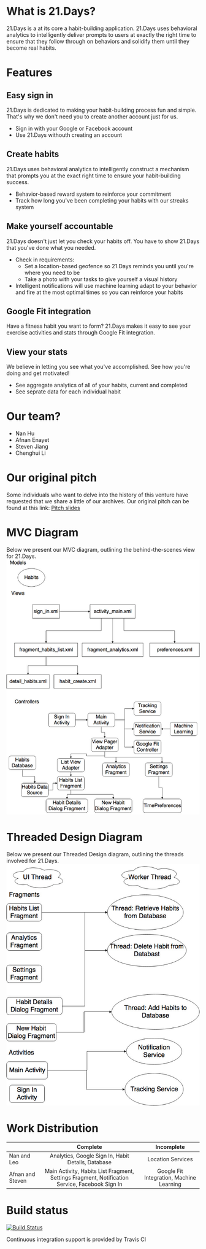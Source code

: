 # What is 21.Days?
21.Days is a at its core a habit-building application. 21.Days uses behavioral analytics to intelligently deliver prompts to users at exactly the right time to ensure that they follow through on behaviors and solidify them until they become real habits.

# Features
## Easy sign in
21.Days is dedicated to making your habit-building process fun and simple. That's why we don't need you to create another account just for us. 
- Sign in with your Google or Facebook account
- Use 21.Days withouth creating an account

## Create habits
21.Days uses behavioral analytics to intelligently construct a mechanism that prompts you at the exact right time to ensure your habit-building success.
- Behavior-based reward system to reinforce your commitment
- Track how long you've been completing your habits with our streaks system

## Make yourself accountable
21.Days doesn't just let you check your habits off. You have to show 21.Days that you've done what you needed.
- Check in requirements:
    - Set a location-based geofence so 21.Days reminds you until you're where you need to be
    - Take a photo with your tasks to give yourself a visual history
- Intelligent notifications will use machine learning adapt to your behavior and fire at the most optimal times so you can reinforce your habits

## Google Fit integration
Have a fitness habit you want to form? 21.Days makes it easy to see your exercise activities and stats through Google Fit integration.

## View your stats
We believe in letting you see what you've accomplished. See how you're doing and get motivated!
- See aggregate analytics of all of your habits, current and completed
- See seprate data for each individual habit

# Our team?
- Nan Hu
- Afnan Enayet
- Steven Jiang
- Chenghui Li

# Our original pitch
Some individuals who want to delve into the history of this venture have requested that we share a little of our archives. Our original pitch can be found at this link:
[Pitch slides](https://docs.google.com/presentation/d/1LqYHAFYNit3Wd_bE9uATRXGYYwExH9Xo0qOO0rtN3oY/edit#slide=id.p)

# MVC Diagram
Below we present our MVC diagram, outlining the behind-the-scenes view for 21.Days.
![alt text](https://raw.githubusercontent.com/afnanenayet/21.Days/master/docs/images/MVC.jpg?token=ARpKavc22tgoQx1jVjW6MulirliHG6tSks5YvZgIwA%3D%3D)

# Threaded Design Diagram
Below we present our Threaded Design diagram, outlining the threads involved for 21.Days.
![alt text](https://raw.githubusercontent.com/afnanenayet/21.Days/master/docs/images/Threaded%20Design%20Diagram.jpg?token=ARpKatSv5jIV2uj72_uUYUCM0YRruv9tks5Yxi5awA%3D%3D)


# Work Distribution

|               | Complete      | Incomplete  |
| ------------- |:-------------:| :------:|
| Nan and Leo   | Analytics, Google Sign In, Habit Details, Database    |  Location Services |
| Afnan and Steven | Main Activity, Habits List Fragment, Settings Fragment, Notification Service, Facebook Sign In   |   Google Fit Integration, Machine Learning |

# Build status
[![Build Status](https://travis-ci.com/afnanenayet/21.Days.svg?token=QtxzrX3Qc2BDQfwx8D1K&branch=master)](https://travis-ci.com/afnanenayet/21.Days)

Continuous integration support is provided by Travis CI
